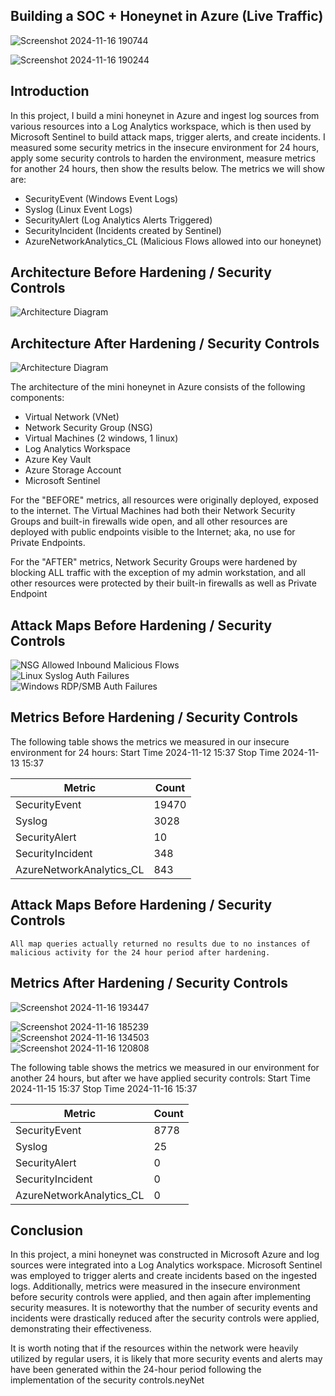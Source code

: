 ## Building a SOC + Honeynet in Azure (Live Traffic)

![Screenshot 2024-11-16 190744](https://github.com/user-attachments/assets/e7d84edb-13e9-49e0-a0ed-3c9b6c1ff821)


![Screenshot 2024-11-16 190244](https://github.com/user-attachments/assets/550f32cf-5735-4f6d-88fb-0dea3fd04676)


## Introduction

In this project, I build a mini honeynet in Azure and ingest log sources from various resources into a Log Analytics workspace, which is then used by Microsoft Sentinel to build attack maps, trigger alerts, and create incidents. I measured some security metrics in the insecure environment for 24 hours, apply some security controls to harden the environment, measure metrics for another 24 hours, then show the results below. The metrics we will show are:

- SecurityEvent (Windows Event Logs)
- Syslog (Linux Event Logs)
- SecurityAlert (Log Analytics Alerts Triggered)
- SecurityIncident (Incidents created by Sentinel)
- AzureNetworkAnalytics_CL (Malicious Flows allowed into our honeynet)

## Architecture Before Hardening / Security Controls
![Architecture Diagram](https://i.imgur.com/aBDwnKb.jpg)
 

## Architecture After Hardening / Security Controls
![Architecture Diagram](https://i.imgur.com/YQNa9Pp.jpg)

The architecture of the mini honeynet in Azure consists of the following components:

- Virtual Network (VNet)
- Network Security Group (NSG)
- Virtual Machines (2 windows, 1 linux)
- Log Analytics Workspace
- Azure Key Vault
- Azure Storage Account
- Microsoft Sentinel

For the "BEFORE" metrics, all resources were originally deployed, exposed to the internet. The Virtual Machines had both their Network Security Groups and built-in firewalls wide open, and all other resources are deployed with public endpoints visible to the Internet; aka, no use for Private Endpoints.

For the "AFTER" metrics, Network Security Groups were hardened by blocking ALL traffic with the exception of my admin workstation, and all other resources were protected by their built-in firewalls as well as Private Endpoint

## Attack Maps Before Hardening / Security Controls
![NSG Allowed Inbound Malicious Flows](https://i.imgur.com/1qvswSX.png)<br>
![Linux Syslog Auth Failures](https://i.imgur.com/G1YgZt6.png)<br>
![Windows RDP/SMB Auth Failures](https://i.imgur.com/ESr9Dlv.png)<br>

## Metrics Before Hardening / Security Controls

The following table shows the metrics we measured in our insecure environment for 24 hours:
Start Time 2024-11-12 15:37
Stop Time	2024-11-13 15:37

| Metric                   | Count
| ------------------------ | -----
| SecurityEvent            | 19470
| Syslog                   | 3028
| SecurityAlert            | 10
| SecurityIncident         | 348
| AzureNetworkAnalytics_CL | 843

## Attack Maps Before Hardening / Security Controls

```All map queries actually returned no results due to no instances of malicious activity for the 24 hour period after hardening.```

## Metrics After Hardening / Security Controls<br>
![Screenshot 2024-11-16 193447](https://github.com/user-attachments/assets/4e9f231e-f169-4f7a-b825-1f21eee41a40)<br>
 

![Screenshot 2024-11-16 185239](https://github.com/user-attachments/assets/e5fce0fe-12c7-4a28-b4b5-1a4bb4470d85)<br>
![Screenshot 2024-11-16 134503](https://github.com/user-attachments/assets/d81b8da7-1faa-4d47-9dff-598781d6033e)<br>
![Screenshot 2024-11-16 120808](https://github.com/user-attachments/assets/9290c88e-ee6c-4bf1-bc0e-e24eaa2534d0)<br>


 


The following table shows the metrics we measured in our environment for another 24 hours, but after we have applied security controls:
Start Time 2024-11-15 15:37
Stop Time	2024-11-16 15:37

| Metric                   | Count
| ------------------------ | -----
| SecurityEvent            | 8778
| Syslog                   | 25
| SecurityAlert            | 0
| SecurityIncident         | 0
| AzureNetworkAnalytics_CL | 0

## Conclusion

In this project, a mini honeynet was constructed in Microsoft Azure and log sources were integrated into a Log Analytics workspace. Microsoft Sentinel was employed to trigger alerts and create incidents based on the ingested logs. Additionally, metrics were measured in the insecure environment before security controls were applied, and then again after implementing security measures. It is noteworthy that the number of security events and incidents were drastically reduced after the security controls were applied, demonstrating their effectiveness.

It is worth noting that if the resources within the network were heavily utilized by regular users, it is likely that more security events and alerts may have been generated within the 24-hour period following the implementation of the security controls.neyNet
